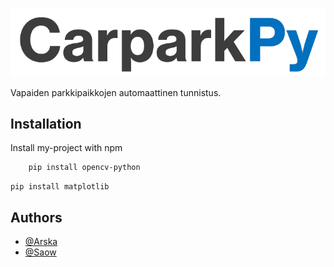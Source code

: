 ![Logo](https://github.com/Arskakoo/CarparkPy/blob/main/image/Logo.png)

Vapaiden parkkipaikkojen automaattinen tunnistus.

## Installation

Install my-project with npm

```bash
    pip install opencv-python
```
```
pip install matplotlib
```

## Authors

- [@Arska](https://www.github.com/arskakoo)
- [@Saow](https://www.github.com/saow)
